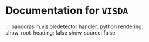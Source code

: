 # Documentation for `VISDA`

::: pandorasim.visibledetector
    handler: python
    rendering:
      show_root_heading: false
      show_source: false
